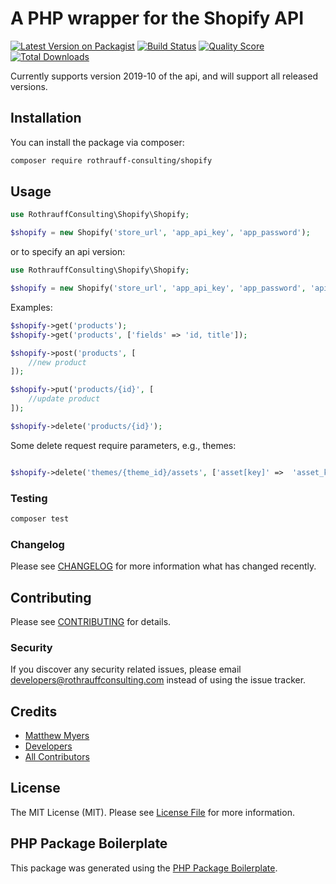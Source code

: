 # A PHP wrapper for the Shopify API

[![Latest Version on Packagist](https://img.shields.io/packagist/v/rothrauff-consulting/shopify.svg?style=flat-square)](https://packagist.org/packages/rothrauff-consulting/shopify)
[![Build Status](https://img.shields.io/travis/rothrauff-consulting/shopify/master.svg?style=flat-square)](https://travis-ci.org/rothrauff-consulting/shopify)
[![Quality Score](https://img.shields.io/scrutinizer/g/rothrauff-consulting/shopify.svg?style=flat-square)](https://scrutinizer-ci.com/g/rothrauff-consulting/shopify)
[![Total Downloads](https://img.shields.io/packagist/dt/rothrauff-consulting/shopify.svg?style=flat-square)](https://packagist.org/packages/rothrauff-consulting/shopify)

Currently supports version 2019-10 of the api, and will support all released versions.

## Installation

You can install the package via composer:

```bash
composer require rothrauff-consulting/shopify
```

## Usage

``` php
use RothrauffConsulting\Shopify\Shopify;

$shopify = new Shopify('store_url', 'app_api_key', 'app_password');
```

or to specify an api version:

``` php
use RothrauffConsulting\Shopify\Shopify;

$shopify = new Shopify('store_url', 'app_api_key', 'app_password', 'api_version');
```

Examples:

``` php
$shopify->get('products');
$shopify->get('products', ['fields' => 'id, title']);

$shopify->post('products', [
    //new product
]);

$shopify->put('products/{id}', [
    //update product
]);

$shopify->delete('products/{id}');
```

Some delete request require parameters, e.g., themes:

``` php

$shopify->delete('themes/{theme_id}/assets', ['asset[key]' =>  'asset_key']);
```

### Testing

``` bash
composer test
```

### Changelog

Please see [CHANGELOG](CHANGELOG.md) for more information what has changed recently.

## Contributing

Please see [CONTRIBUTING](CONTRIBUTING.md) for details.

### Security

If you discover any security related issues, please email developers@rothrauffconsulting.com instead of using the issue tracker.

## Credits

- [Matthew Myers](https://github.com/mxm1070)
- [Developers](https://github.com/rothrauff-consulting)
- [All Contributors](../../contributors)

## License

The MIT License (MIT). Please see [License File](LICENSE.md) for more information.

## PHP Package Boilerplate

This package was generated using the [PHP Package Boilerplate](https://laravelpackageboilerplate.com).